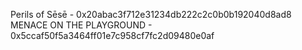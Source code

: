 Perils of Sēsē - 0x20abac3f712e31234db222c2c0b0b192040d8ad8
MENACE ON THE PLAYGROUND - 0x5ccaf50f5a3464ff01e7c958cf7fc2d09480e0af
